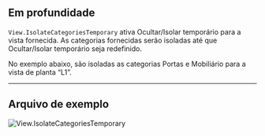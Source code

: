 ## Em profundidade
`View.IsolateCategoriesTemporary` ativa Ocultar/Isolar temporário para a vista fornecida. As categorias fornecidas serão isoladas até que Ocultar/Isolar temporário seja redefinido.

No exemplo abaixo, são isoladas as categorias Portas e Mobiliário para a vista de planta “L1”.
___
## Arquivo de exemplo

![View.IsolateCategoriesTemporary](./Revit.Elements.Views.View.IsolateCategoriesTemporary_img.jpg)
